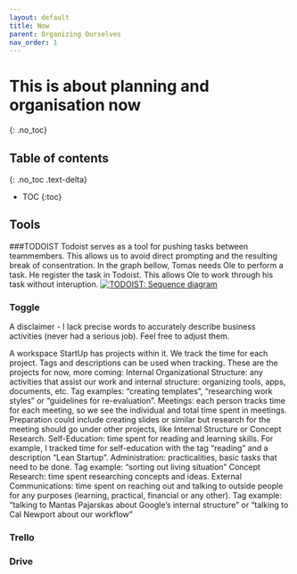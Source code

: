 ```yaml
---
layout: default
title: Now
parent: Organizing Ourselves
nav_order: 1
---
```


# This is about planning and organisation now
{: .no_toc}

## Table of contents
{: .no_toc .text-delta}

- TOC
{:toc}

## Tools

###TODOIST
Todoist serves as a tool for pushing tasks between teammembers. This allows us to avoid direct prompting and the resulting break of consentration. In the graph bellow, Tomas needs Ole to perform a task. He register the task in Todoist. This allows Ole to work through his task without interuption.
[![TODOIST: Sequence diagram](https://mermaid.ink/img/eyJjb2RlIjoic2VxdWVuY2VEaWFncmFtXG4gICAgICBhdXRvbnVtYmVyICAgICAgICAgICAgICAgICAgICAgICAgICAgICAgICAgICAgIFxuICAgICAgV29ya1BsYW4tPj4rT2xlOiBNYWluIHRhc2sgICAgICAgICAgICAgICAgICAgICBcbiAgICAgIFRvbWFzLS0-PlRvZG9pc3Q6IFN0b3JlcyBhIHRhc2sgZm9yIE9sZSAgICAgICAgICAgICAgICAgICBcbiAgICAgIE9sZS14LVdvcmtQbGFuOiBUYXNrIERvbmUgICAgICAgICAgICAgICAgICAgICAgXG4gICAgICBPbGUtLT5Ub2RvaXN0OiBMb29rIGZvciBtb3N0IGltcG9ydGFudCB0YXNrcyBhdCB0b2RvaXN0XG4gICAgICBUb2RvaXN0LS0-PitPbGU6IFRhc2sgZnJvbSBUb21hcyAgICAgICAgICAgICAgIFxuICAgICAgT2xlLXgtVG9kb2lzdDogVGFzayBkb25lICIsIm1lcm1haWQiOnsidGhlbWUiOiJkZWZhdWx0In0sInVwZGF0ZUVkaXRvciI6ZmFsc2UsImF1dG9TeW5jIjp0cnVlLCJ1cGRhdGVEaWFncmFtIjpmYWxzZX0)](https://mermaid-js.github.io/mermaid-live-editor/edit/#eyJjb2RlIjoic2VxdWVuY2VEaWFncmFtXG4gICAgICBhdXRvbnVtYmVyICAgICAgICAgICAgICAgICAgICAgICAgICAgICAgICAgICAgIFxuICAgICAgV29ya1BsYW4tPj4rT2xlOiBNYWluIHRhc2sgICAgICAgICAgICAgICAgICAgICBcbiAgICAgIFRvbWFzLS0-PlRvZG9pc3Q6IFN0b3JlcyBhIHRhc2sgZm9yIE9sZSAgICAgICAgICAgICAgICAgICBcbiAgICAgIE9sZS14LVdvcmtQbGFuOiBUYXNrIERvbmUgICAgICAgICAgICAgICAgICAgICAgXG4gICAgICBPbGUtLT5Ub2RvaXN0OiBMb29rIGZvciBtb3N0IGltcG9ydGFudCB0YXNrcyBhdCB0b2RvaXN0XG4gICAgICBUb2RvaXN0LS0-PitPbGU6IFRhc2sgZnJvbSBUb21hcyAgICAgICAgICAgICAgIFxuICAgICAgT2xlLXgtVG9kb2lzdDogVGFzayBkb25lICIsIm1lcm1haWQiOiJ7XG4gIFwidGhlbWVcIjogXCJkZWZhdWx0XCJcbn0iLCJ1cGRhdGVFZGl0b3IiOmZhbHNlLCJhdXRvU3luYyI6dHJ1ZSwidXBkYXRlRGlhZ3JhbSI6ZmFsc2V9)

### Toggle
A disclaimer - I lack precise words to accurately describe business activities (never had a serious job). Feel free to adjust them.

A workspace StartUp has projects within it. We track the time for each project. Tags and descriptions can be used when tracking. These are the projects for now, more coming:
Internal Organizational Structure: any activities that assist our work and internal structure: organizing tools, apps, documents, etc. Tag examples: “creating templates”, “researching work styles” or “guidelines for re-evaluation”.
Meetings: each person tracks time for each meeting, so we see the individual and total time spent in meetings. Preparation could include creating slides or similar but research for the meeting should go under other projects, like Internal Structure or Concept Research.
Self-Education: time spent for reading and learning skills. For example, I tracked time for self-education with the tag “reading” and a description “Lean Startup”.
Administration: practicalities, basic tasks that need to be done. Tag example: “sorting out living situation”
Concept Research: time spent researching concepts and ideas.
External Communications: time spent on reaching out and talking to outside people for any purposes (learning, practical, financial or any other). Tag example: “talking to Mantas Pajarskas about Google’s internal structure” or “talking to Cal Newport about our workflow”

### Trello
### Drive

